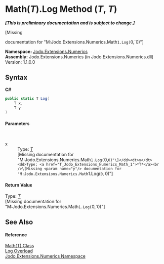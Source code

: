 # Math(*T*).Log Method (*T*, *T*)
 _**\[This is preliminary documentation and is subject to change.\]**_

\[Missing <summary> documentation for "M:Jodo.Extensions.Numerics.Math`1.Log(`0,`0)"\]

**Namespace:**&nbsp;<a href="N_Jodo_Extensions_Numerics">Jodo.Extensions.Numerics</a><br />**Assembly:**&nbsp;Jodo.Extensions.Numerics (in Jodo.Extensions.Numerics.dll) Version: 1.1.0.0

## Syntax

**C#**<br />
``` C#
public static T Log(
	T x,
	T y
)
```


#### Parameters
&nbsp;<dl><dt>x</dt><dd>Type: <a href="T_Jodo_Extensions_Numerics_Math_1">*T*</a><br />\[Missing <param name="x"/> documentation for "M:Jodo.Extensions.Numerics.Math`1.Log(`0,`0)"\]</dd><dt>y</dt><dd>Type: <a href="T_Jodo_Extensions_Numerics_Math_1">*T*</a><br />\[Missing <param name="y"/> documentation for "M:Jodo.Extensions.Numerics.Math`1.Log(`0,`0)"\]</dd></dl>

#### Return Value
Type: <a href="T_Jodo_Extensions_Numerics_Math_1">*T*</a><br />\[Missing <returns> documentation for "M:Jodo.Extensions.Numerics.Math`1.Log(`0,`0)"\]

## See Also


#### Reference
<a href="T_Jodo_Extensions_Numerics_Math_1">Math(T) Class</a><br /><a href="Overload_Jodo_Extensions_Numerics_Math_1_Log">Log Overload</a><br /><a href="N_Jodo_Extensions_Numerics">Jodo.Extensions.Numerics Namespace</a><br />